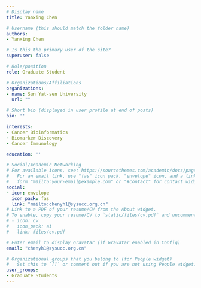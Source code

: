 ```yaml
---
# Display name
title: Yanxing Chen

# Username (this should match the folder name)
authors:
- Yanxing Chen

# Is this the primary user of the site?
superuser: false

# Role/position
role: Graduate Student

# Organizations/Affiliations
organizations:
- name: Sun Yat-sen University
  url: ""

# Short bio (displayed in user profile at end of posts)
bio: ''

interests:
- Cancer Bioinformatics
- Biomarker Discovery
- Cancer Immunology

education: ''

# Social/Academic Networking
# For available icons, see: https://sourcethemes.com/academic/docs/page-builder/#icons
#   For an email link, use "fas" icon pack, "envelope" icon, and a link in the
#   form "mailto:your-email@example.com" or "#contact" for contact widget.
social:
- icon: envelope
  icon_pack: fas
  link: "mailto:chenyh1@sysucc.org.cn"
# Link to a PDF of your resume/CV from the About widget.
# To enable, copy your resume/CV to `static/files/cv.pdf` and uncomment the lines below.
# - icon: cv
#   icon_pack: ai
#   link: files/cv.pdf

# Enter email to display Gravatar (if Gravatar enabled in Config)
email: "chenyh1@sysucc.org.cn"

# Organizational groups that you belong to (for People widget)
#   Set this to `[]` or comment out if you are not using People widget.
user_groups:
- Graduate Students
---
```



